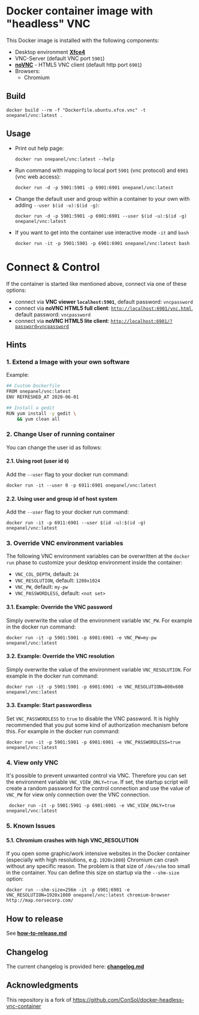 # Docker container image with "headless" VNC

This Docker image is installed with the following components:

* Desktop environment [**Xfce4**](http://www.xfce.org)
* VNC-Server (default VNC port `5901`)
* [**noVNC**](https://github.com/novnc/noVNC) - HTML5 VNC client (default http port `6901`)
* Browsers:
  * Chromium

## Build

```
docker build --rm -f "Dockerfile.ubuntu.xfce.vnc" -t onepanel/vnc:latest .
```

## Usage

- Print out help page:

      docker run onepanel/vnc:latest --help

- Run command with mapping to local port `5901` (vnc protocol) and `6901` (vnc web access):

      docker run -d -p 5901:5901 -p 6901:6901 onepanel/vnc:latest
  
- Change the default user and group within a container to your own with adding `--user $(id -u):$(id -g)`:

      docker run -d -p 5901:5901 -p 6901:6901 --user $(id -u):$(id -g) onepanel/vnc:latest

- If you want to get into the container use interactive mode `-it` and `bash`
      
      docker run -it -p 5901:5901 -p 6901:6901 onepanel/vnc:latest bash

# Connect & Control

If the container is started like mentioned above, connect via one of these options:

- connect via __VNC viewer `localhost:5901`__, default password: `vncpassword`
- connect via __noVNC HTML5 full client__: [`http://localhost:6901/vnc.html`](http://localhost:6901/vnc.html), default password: `vncpassword` 
- connect via __noVNC HTML5 lite client__: [`http://localhost:6901/?password=vncpassword`](http://localhost:6901/?password=vncpassword) 


## Hints

### 1. Extend a Image with your own software

Example:

```bash
## Custom Dockerfile
FROM onepanel/vnc:latest
ENV REFRESHED_AT 2020-06-01

## Install a gedit
RUN yum install -y gedit \
    && yum clean all
```

### 2. Change User of running container

You can change the user id as follows: 

#### 2.1. Using root (user id `0`)
Add the `--user` flag to your docker run command:

    docker run -it --user 0 -p 6911:6901 onepanel/vnc:latest

#### 2.2. Using user and group id of host system
Add the `--user` flag to your docker run command:

    docker run -it -p 6911:6901 --user $(id -u):$(id -g) onepanel/vnc:latest

### 3. Override VNC environment variables
The following VNC environment variables can be overwritten at the `docker run` phase to customize your desktop environment inside the container:

- `VNC_COL_DEPTH`, default: `24`
- `VNC_RESOLUTION`, default: `1280x1024`
- `VNC_PW`, default: `my-pw`
- `VNC_PASSWORDLESS`, default: `<not set>`

#### 3.1. Example: Override the VNC password
Simply overwrite the value of the environment variable `VNC_PW`. For example in
the docker run command:

    docker run -it -p 5901:5901 -p 6901:6901 -e VNC_PW=my-pw onepanel/vnc:latest

#### 3.2. Example: Override the VNC resolution
Simply overwrite the value of the environment variable `VNC_RESOLUTION`. For example in
the docker run command:

    docker run -it -p 5901:5901 -p 6901:6901 -e VNC_RESOLUTION=800x600 onepanel/vnc:latest

#### 3.3. Example: Start passwordless
Set `VNC_PASSWORDLESS` to `true` to disable the VNC password.
It is highly recommended that you put some kind of authorization mechanism
before this. For example in the docker run command:

    docker run -it -p 5901:5901 -p 6901:6901 -e VNC_PASSWORDLESS=true onepanel/vnc:latest

### 4. View only VNC
It's possible to prevent unwanted control via VNC. Therefore you can set the environment variable `VNC_VIEW_ONLY=true`. If set, the startup script will create a random password for the control connection and use the value of `VNC_PW` for view only connection over the VNC connection.

     docker run -it -p 5901:5901 -p 6901:6901 -e VNC_VIEW_ONLY=true onepanel/vnc:latest

### 5. Known Issues

#### 5.1. Chromium crashes with high VNC_RESOLUTION
If you open some graphic/work intensive websites in the Docker container (especially with high resolutions, e.g. `1920x1080`) Chromium can crash without any specific reason. The problem is that size of `/dev/shm` too small in the container. You can define this size on startup via the  `--shm-size` option:

    docker run --shm-size=256m -it -p 6901:6901 -e VNC_RESOLUTION=1920x1080 onepanel/vnc:latest chromium-browser http://map.norsecorp.com/

## How to release
See **[how-to-release.md](./how-to-release.md)**

## Changelog
The current changelog is provided here: **[changelog.md](./changelog.md)**

## Acknowledgments
This repository is a fork of https://github.com/ConSol/docker-headless-vnc-container